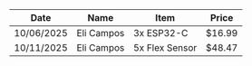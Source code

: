 Date | Name | Item | Price
--- | --- | --- | ---
10/06/2025 | Eli Campos | 3x ESP32-C | $16.99
10/11/2025 | Eli Campos | 5x Flex Sensor | $48.47
